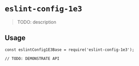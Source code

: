 # `eslint-config-1e3`

> TODO: description

## Usage

```
const eslintConfig1E3Base = require('eslint-config-1e3');

// TODO: DEMONSTRATE API
```
